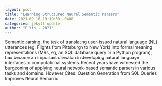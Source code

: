```yaml
--- 
layout: post 
title: "Learning Structured Neural Semantic Parsers" 
date: 2021-09-16 19:19:30 -0400 
categories: jekyll update 
author: "P Yin - 2021" 
--- 
```

Semantic parsing, the task of translating user-issued natural language (NL) utterances (eg, Flights from Pittsburgh to New York) into formal meaning representations (MRs, eg, an SQL database query or a Python program), has become an important direction in developing natural language interfaces to computational systems. Recent years have witnessed the burgeoning of applying neural network-based semantic parsers in various tasks and domains. However Cites: Question Generation from SQL Queries Improves Neural Semantic